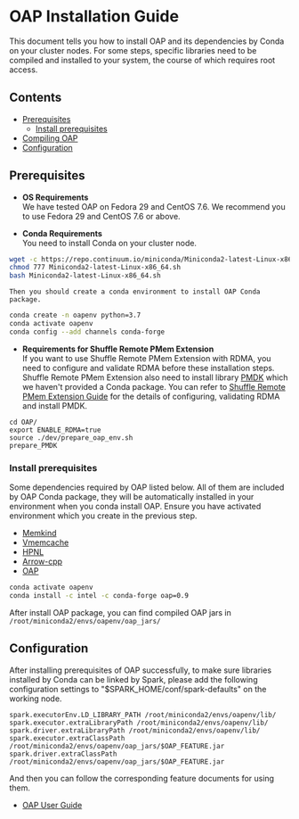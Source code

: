 # OAP Installation Guide
This document tells you how to install OAP and its dependencies by Conda on your cluster nodes. For some steps, specific libraries need to be compiled and installed to your system, the course of which requires root access. 

## Contents
  - [Prerequisites](#prerequisites)
      - [Install prerequisites](#install-prerequisites)
  - [Compiling OAP](#compiling-oap)
  - [Configuration](#configuration)

## Prerequisites 

- **OS Requirements**  
We have tested OAP on Fedora 29 and CentOS 7.6. We recommend you to use Fedora 29 and CentOS 7.6 or above.

- **Conda Requirements**   
You need to install Conda on your cluster node.
```bash
wget -c https://repo.continuum.io/miniconda/Miniconda2-latest-Linux-x86_64.sh
chmod 777 Miniconda2-latest-Linux-x86_64.sh 
bash Miniconda2-latest-Linux-x86_64.sh 
```
    Then you should create a conda environment to install OAP Conda package.
```bash
conda create -n oapenv python=3.7
conda activate oapenv
conda config --add channels conda-forge
```

- **Requirements for Shuffle Remote PMem Extension**  
If you want to use Shuffle Remote PMem Extension with RDMA, you need to configure and validate RDMA before these installation steps. Shuffle Remote PMem Extension also need to install library [PMDK](https://github.com/pmem/pmdk) which we haven't provided a Conda package. You can refer to [Shuffle Remote PMem Extension Guide](../oap-shuffle/RPMem-shuffle/README.md#4-configure-and-validate-rdma) for the details of configuring, validating RDMA and install PMDK. 


```
cd OAP/
export ENABLE_RDMA=true
source ./dev/prepare_oap_env.sh
prepare_PMDK
```

###  Install prerequisites
Some dependencies required by OAP listed below. All of them are included by OAP Conda package, they will be automatically installed in your environment when you conda install OAP. Ensure you have  activated environment which you create in the previous step.
- [Memkind](https://anaconda.org/intel-bigdata/memkind)
- [Vmemcache](https://anaconda.org/intel-bigdata/vmemcache)
- [HPNL](https://anaconda.org/intel-bigdata//hpnl)
- [Arrow-cpp](https://anaconda.org/intel-bigdata/arrow-cpp)  
- [OAP](https://anaconda.org/intel-bigdata/oap)

```bash
conda activate oapenv
conda install -c intel -c conda-forge oap=0.9
```
After install OAP package, you can find compiled OAP jars in `/root/miniconda2/envs/oapenv/oap_jars/`


##  Configuration
After installing prerequisites of OAP successfully, to make sure libraries installed by Conda can be linked by Spark, please add the following configuration settings to "$SPARK_HOME/conf/spark-defaults" on the working node.

```
spark.executorEnv.LD_LIBRARY_PATH /root/miniconda2/envs/oapenv/lib/
spark.executor.extraLibraryPath /root/miniconda2/envs/oapenv/lib/
spark.driver.extraLibraryPath /root/miniconda2/envs/oapenv/lib/
spark.executor.extraClassPath      /root/miniconda2/envs/oapenv/oap_jars/$OAP_FEATURE.jar
spark.driver.extraClassPath      /root/miniconda2/envs/oapenv/oap_jars/$OAP_FEATURE.jar
```

And then you can follow the corresponding feature documents for using them.

* [OAP User Guide](../README.md#user-guide)




